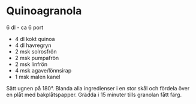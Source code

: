 # Quinoagranola

6 dl - ca 6 port

 - 4 dl kokt quinoa
 - 4 dl havregryn
 - 2 msk solrosfrön
 - 2 msk pumpafrön
 - 2 msk linfrön
 - 4 msk agave/lönnsirap
 - 1 msk malen kanel

Sätt ugnen på 180°. Blanda alla ingredienser i en stor skål och fördela över en plåt med bakplåtspapper. Grädda i 15 minuter tills granolan fått färg.
